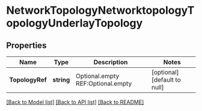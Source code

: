 # NetworkTopologyNetworktopologyTopologyUnderlayTopology

## Properties
Name | Type | Description | Notes
------------ | ------------- | ------------- | -------------
**TopologyRef** | **string** | Optional.empty REF:Optional.empty | [optional] [default to null]

[[Back to Model list]](../README.md#documentation-for-models) [[Back to API list]](../README.md#documentation-for-api-endpoints) [[Back to README]](../README.md)


